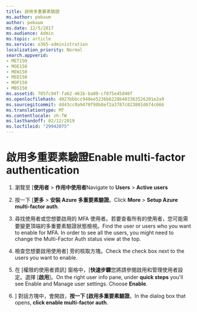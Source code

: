 ```yaml
---
title: 啟用多重要素驗證
ms.author: pebaum
author: pebaum
ms.date: 12/5/2017
ms.audience: Admin
ms.topic: article
ms.service: o365-administration
localization_priority: Normal
search.appverid:
- MET150
- MOE150
- MEW150
- MED150
- MOP150
- MBS150
ms.assetid: 785fc94f-fa62-461b-ba00-cf875e45d48f
ms.openlocfilehash: 4927bbbcc940ee5236b6228b403363526201e2a9
ms.sourcegitcommit: dd43cc0a9470f98b8ef2a3787c823801d674c666
ms.translationtype: MT
ms.contentlocale: zh-TW
ms.lasthandoff: 02/12/2019
ms.locfileid: "29942075"
---
```

# <a name="enable-multi-factor-authentication"></a><span data-ttu-id="4443e-102">啟用多重要素驗證</span><span class="sxs-lookup"><span data-stu-id="4443e-102">Enable multi-factor authentication</span></span>

1. <span data-ttu-id="4443e-103">瀏覽至 [**使用者** \> **作用中使用者**</span><span class="sxs-lookup"><span data-stu-id="4443e-103">Navigate to **Users** \> **Active users**</span></span>
    
2. <span data-ttu-id="4443e-104">按一下 [**更多** \> **安裝 Azure 多重要素驗證**。</span><span class="sxs-lookup"><span data-stu-id="4443e-104">Click **More** \> **Setup Azure multi-factor auth**.</span></span> 
    
3. <span data-ttu-id="4443e-p101">尋找使用者或您想要啟用的 MFA 使用者。若要查看所有的使用者，您可能需要變更頂端的多重要素驗證狀態檢視。</span><span class="sxs-lookup"><span data-stu-id="4443e-p101">Find the user or users who you want to enable for MFA. In order to see all the users, you might need to change the Multi-Factor Auth status view at the top.</span></span>
    
4. <span data-ttu-id="4443e-107">檢查您想要啟用使用者] 旁的核取方塊。</span><span class="sxs-lookup"><span data-stu-id="4443e-107">Check the check box next to the users you want to enable.</span></span>
    
5.  <span data-ttu-id="4443e-p102">在 [權限的使用者資訊] 窗格中，[**快速步驟**您將請參閱啟用和管理使用者設定。選擇 [**啟用**]。</span><span class="sxs-lookup"><span data-stu-id="4443e-p102">On the right user info pane, under **quick steps** you'll see Enable and Manage user settings. Choose **Enable**.</span></span> 
    
6. <span data-ttu-id="4443e-110">] 對話方塊中，會開啟，**按一下 [啟用多重要素驗證**。</span><span class="sxs-lookup"><span data-stu-id="4443e-110">In the dialog box that opens, **click enable multi-factor auth**.</span></span> 
    

